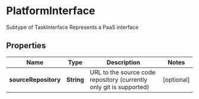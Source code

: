 

# PlatformInterface

Subtype of TaskInterface Represents a PaaS interface 
## Properties

Name | Type | Description | Notes
------------ | ------------- | ------------- | -------------
**sourceRepository** | **String** | URL to the source code repository (currently only git is supported)  |  [optional]



